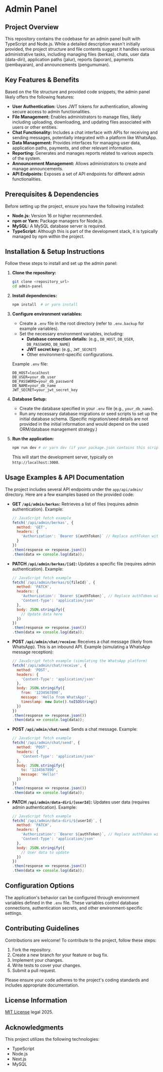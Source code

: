 # Admin Panel

## Project Overview

This repository contains the codebase for an admin panel built with TypeScript and Node.js. While a detailed description wasn't initially provided, the project structure and file contents suggest it handles various administrative tasks, including managing files (berkas), chats, user data (data-diri), application paths (jalur), reports (laporan), payments (pembayaran), and announcements (pengumuman).

## Key Features & Benefits

Based on the file structure and provided code snippets, the admin panel likely offers the following features:

*   **User Authentication:**  Uses JWT tokens for authentication, allowing secure access to admin functionalities.
*   **File Management:** Enables administrators to manage files, likely including uploading, downloading, and updating files associated with users or other entities.
*   **Chat Functionality:** Includes a chat interface with APIs for receiving and sending messages, potentially integrated with a platform like WhatsApp.
*   **Data Management:** Provides interfaces for managing user data, application paths, payments, and other relevant information.
*   **Reporting:** Generates and manages reports related to various aspects of the system.
*   **Announcement Management:**  Allows administrators to create and manage announcements.
*   **API Endpoints:** Exposes a set of API endpoints for different admin functionalities.

## Prerequisites & Dependencies

Before setting up the project, ensure you have the following installed:

*   **Node.js:** Version 16 or higher recommended.
*   **npm or Yarn:**  Package managers for Node.js.
*   **MySQL:** A MySQL database server is required.
*   **TypeScript:** Although this is part of the development stack, it is typically managed by npm within the project.

## Installation & Setup Instructions

Follow these steps to install and set up the admin panel:

1.  **Clone the repository:**

    ```bash
    git clone <repository_url>
    cd admin-panel
    ```

2.  **Install dependencies:**

    ```bash
    npm install  # or yarn install
    ```

3.  **Configure environment variables:**

    *   Create a `.env` file in the root directory (refer to `.env.backup` for example variables).
    *   Set the necessary environment variables, including:
        *   **Database connection details:** (e.g., `DB_HOST`, `DB_USER`, `DB_PASSWORD`, `DB_NAME`)
        *   **JWT secret key:** (e.g., `JWT_SECRET`)
        *   Other environment-specific configurations.

    Example `.env` file:

    ```
    DB_HOST=localhost
    DB_USER=your_db_user
    DB_PASSWORD=your_db_password
    DB_NAME=your_db_name
    JWT_SECRET=your_jwt_secret_key
    ```

4.  **Database Setup:**

    *   Create the database specified in your `.env` file (e.g., `your_db_name`).
    *   Run any necessary database migrations or seed scripts to set up the initial database schema. (Specific migration/seed details are not provided in the initial information and would depend on the used ORM/database management strategy.)

5.  **Run the application:**

    ```bash
    npm run dev # or yarn dev (if your package.json contains this script for development)
    ```

    This will start the development server, typically on `http://localhost:3000`.

## Usage Examples & API Documentation

The project includes several API endpoints under the `app/api/admin/` directory. Here are a few examples based on the provided code:

*   **GET `/api/admin/berkas`:** Retrieves a list of files (requires admin authentication). Example:

    ```javascript
    // JavaScript fetch example
    fetch('/api/admin/berkas', {
      method: 'GET',
      headers: {
        'Authorization': `Bearer ${authToken}` // Replace authToken with the actual token
      }
    })
    .then(response => response.json())
    .then(data => console.log(data));
    ```

*   **PATCH `/api/admin/berkas/[id]`:** Updates a specific file (requires admin authentication). Example:

    ```javascript
    // JavaScript fetch example
    fetch(`/api/admin/berkas/${fileId}`, {
      method: 'PATCH',
      headers: {
        'Authorization': `Bearer ${authToken}`, // Replace authToken with the actual token
        'Content-Type': 'application/json'
      },
      body: JSON.stringify({
        // Update data here
      })
    })
    .then(response => response.json())
    .then(data => console.log(data));
    ```

*   **POST `/api/admin/chat/receive`:**  Receives a chat message (likely from WhatsApp).  This is an inbound API. Example (simulating a WhatsApp message reception):

    ```javascript
    // JavaScript fetch example (simulating the WhatsApp platform)
    fetch('/api/admin/chat/receive', {
      method: 'POST',
      headers: {
        'Content-Type': 'application/json'
      },
      body: JSON.stringify({
        from: '1234567890',
        message: 'Hello from WhatsApp!',
        timestamp: new Date().toISOString()
      })
    })
    .then(response => response.json())
    .then(data => console.log(data));
    ```

*   **POST `/api/admin/chat/send`:** Sends a chat message. Example:

    ```javascript
    // JavaScript fetch example
    fetch('/api/admin/chat/send', {
      method: 'POST',
      headers: {
        'Content-Type': 'application/json'
      },
      body: JSON.stringify({
        to: '1234567890',
        message: 'Hello!'
      })
    })
    .then(response => response.json())
    .then(data => console.log(data));
    ```

*   **PATCH `/api/admin/data-diri/[userId]`:** Updates user data (requires admin authentication). Example:

    ```javascript
    // JavaScript fetch example
    fetch(`/api/admin/data-diri/${userId}`, {
      method: 'PATCH',
      headers: {
        'Authorization': `Bearer ${authToken}`, // Replace authToken with the actual token
        'Content-Type': 'application/json'
      },
      body: JSON.stringify({
        // User data to update
      })
    })
    .then(response => response.json())
    .then(data => console.log(data));
    ```

## Configuration Options

The application's behavior can be configured through environment variables defined in the `.env` file. These variables control database connections, authentication secrets, and other environment-specific settings.

## Contributing Guidelines

Contributions are welcome! To contribute to the project, follow these steps:

1.  Fork the repository.
2.  Create a new branch for your feature or bug fix.
3.  Implement your changes.
4.  Write tests to cover your changes.
5.  Submit a pull request.

Please ensure your code adheres to the project's coding standards and includes appropriate documentation.

## License Information

[MIT License](https://github.com/contact-iqbal/admin-panel/blob/main/LICENSE) legal 2025.

## Acknowledgments

This project utilizes the following technologies:

*   TypeScript
*   Node.js
*   Next.js
*   MySQL


